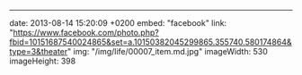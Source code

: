 ---
date: 2013-08-14 15:20:09 +0200
embed: "facebook"
link: "https://www.facebook.com/photo.php?fbid=10151687540024865&set=a.10150382045299865.355740.580174864&type=3&theater"
img: "/img/life/00007_item.md.jpg"
imageWidth: 530
imageHeight: 398
